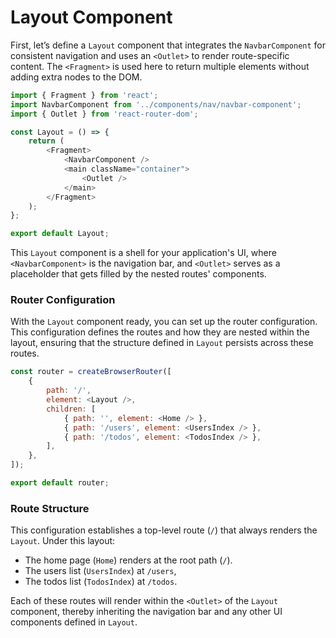 # Layout Component

First, let’s define a `Layout` component that integrates the `NavbarComponent` for consistent navigation and uses an `<Outlet>` to render route-specific content. The `<Fragment>` is used here to return multiple elements without adding extra nodes to the DOM.

```javascript
import { Fragment } from 'react';
import NavbarComponent from '../components/nav/navbar-component';
import { Outlet } from 'react-router-dom';

const Layout = () => {
    return (
        <Fragment>
            <NavbarComponent />
            <main className="container">
                <Outlet />
            </main>
        </Fragment>
    );
};

export default Layout;
```

This `Layout` component is a shell for your application's UI, where `<NavbarComponent>` is the navigation bar, and `<Outlet>` serves as a placeholder that gets filled by the nested routes' components.

### Router Configuration

With the `Layout` component ready, you can set up the router configuration. This configuration defines the routes and how they are nested within the layout, ensuring that the structure defined in `Layout` persists across these routes.

```javascript
const router = createBrowserRouter([
    {
        path: '/',
        element: <Layout />,
        children: [
            { path: '', element: <Home /> },
            { path: '/users', element: <UsersIndex /> },
            { path: '/todos', element: <TodosIndex /> },
        ],
    },
]);

export default router;

```

### Route Structure

This configuration establishes a top-level route (`/`) that always renders the `Layout`. Under this layout:

- The home page (`Home`) renders at the root path (`/`).
- The users list (`UsersIndex`) at `/users`, 
- The todos list (`TodosIndex`) at `/todos`.

Each of these routes will render within the `<Outlet>` of the `Layout` component, thereby inheriting the navigation bar and any other UI components defined in `Layout`.

